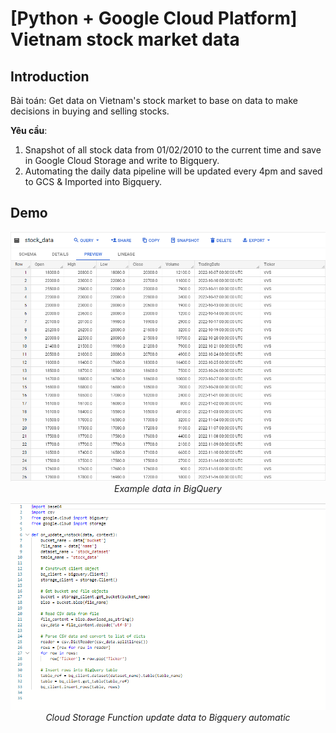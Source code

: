 # [Python + Google Cloud Platform] Vietnam stock market data

## Introduction

Bài toán: Get data on Vietnam's stock market to base on data to make decisions in buying and selling stocks.

**Yêu cầu**: 

1. Snapshot of all stock data from 01/02/2010 to the current time and save in Google Cloud Storage and write to Bigquery.
2. Automating the daily data pipeline will be updated every 4pm and saved to GCS & Imported into Bigquery.

## Demo

<p align="center">
  <img src="demo/demo1.png"><br/>
  <i>Example data in BigQuery</i>
</p>
<p align="center">
  <img src="demo/demo2.png"><br/>
  <i>Cloud Storage Function update data to Bigquery automatic</i>
</p>
